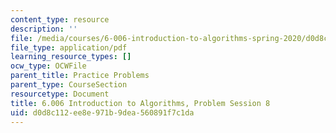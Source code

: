 ```yaml
---
content_type: resource
description: ''
file: /media/courses/6-006-introduction-to-algorithms-spring-2020/d0d8c112ee8e971b9dea560891f7c1da_MIT6_006S20_prob8.pdf
file_type: application/pdf
learning_resource_types: []
ocw_type: OCWFile
parent_title: Practice Problems
parent_type: CourseSection
resourcetype: Document
title: 6.006 Introduction to Algorithms, Problem Session 8
uid: d0d8c112-ee8e-971b-9dea-560891f7c1da
---
```

